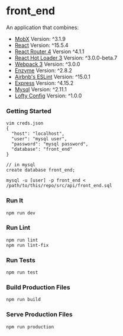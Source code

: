 front_end
=====================

An application that combines:

* [MobX](https://mobxjs.github.io/mobx) Version: ^3.1.9
* [React](https://facebook.github.io/react) Version: ^15.5.4
* [React Router 4](https://github.com/ReactTraining/react-router) Version ^4.1.1
* [React Hot Loader 3](https://github.com/gaearon/react-hot-boilerplate/pull/61) Version: ^3.0.0-beta.7
* [Webpack 3](https://github.com/webpack/webpack.js.org) Version: ^3.0.0
* [Enzyme](https://github.com/airbnb/enzyme) Version: ^2.8.2
* [Airbnb's ESLint](https://github.com/airbnb/javascript) Version: ^15.0.1
* [Express](https://expressjs.com/) Version: ^4.15.2
* [Mysql](https://github.com/mysqljs/mysql) Version: ^2.11.1
* [Lofty Config](https://github.com/alexmarmon/lofty-config) Version: ^1.0.0

### Getting Started
```
vim creds.json
{
  "host": "localhost",
  "user": "mysql user",
  "password": "mysql password",
  "database": "front_end"
}

// in mysql
create database front_end;

mysql -u [user] -p front_end < /path/to/this/repo/src/api/front_end.sql
```

### Run It
```
npm run dev
```

### Run Lint
```
npm run lint
npm run lint-fix
```

### Run Tests
```
npm run test
```

### Build Production Files
```
npm run build
```

### Serve Production Files
```
npm run production
```
